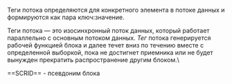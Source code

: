Теги потока определяются для конкретного элемента в потоке данных и формируются как пара ключ:значение. 

Теги потока — это изосинхронный поток данных, который работает параллельно с основным потоком данных. _Тег_ потока генерируется рабочей функцией блока и далее течет вниз по течению вместе с определенной выборкой, пока не достигнет приемника или не будет вынужден прекратить распространение другим блоком.\

==SCRID== -  псевдоним блока 